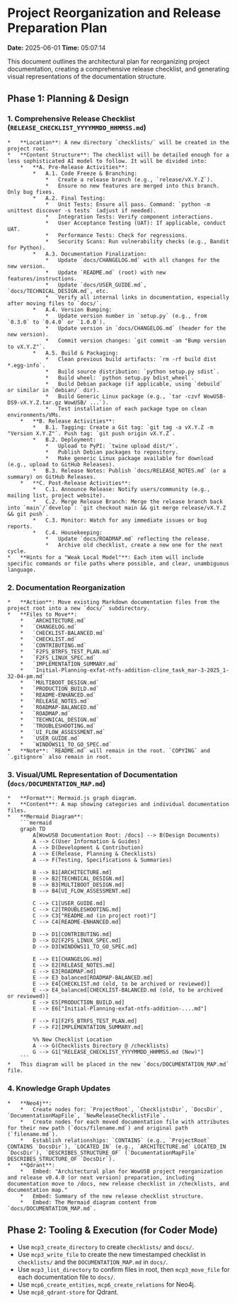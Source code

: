 # Project Reorganization and Release Preparation Plan

**Date:** 2025-06-01
**Time:** 05:07:14

This document outlines the architectural plan for reorganizing project documentation, creating a comprehensive release checklist, and generating visual representations of the documentation structure.

## Phase 1: Planning & Design

### 1. Comprehensive Release Checklist (`RELEASE_CHECKLIST_YYYYMMDD_HHMMSS.md`)
    *   **Location**: A new directory `checklists/` will be created in the project root.
    *   **Content Structure**: The checklist will be detailed enough for a less sophisticated AI model to follow. It will be divided into:
        *   **A. Pre-Release Activities**:
            *   A.1. Code Freeze & Branching:
                *   Create a release branch (e.g., `release/vX.Y.Z`).
                *   Ensure no new features are merged into this branch. Only bug fixes.
            *   A.2. Final Testing:
                *   Unit Tests: Ensure all pass. Command: `python -m unittest discover -s tests` (adjust if needed).
                *   Integration Tests: Verify component interactions.
                *   User Acceptance Testing (UAT): If applicable, conduct UAT.
                *   Performance Tests: Check for regressions.
                *   Security Scans: Run vulnerability checks (e.g., Bandit for Python).
            *   A.3. Documentation Finalization:
                *   Update `docs/CHANGELOG.md` with all changes for the new version.
                *   Update `README.md` (root) with new features/instructions.
                *   Update `docs/USER_GUIDE.md`, `docs/TECHNICAL_DESIGN.md`, etc.
                *   Verify all internal links in documentation, especially after moving files to `docs/`.
            *   A.4. Version Bumping:
                *   Update version number in `setup.py` (e.g., from `0.3.0` to `0.4.0` or `1.0.0`).
                *   Update version in `docs/CHANGELOG.md` (header for the new version).
                *   Commit version changes: `git commit -am "Bump version to vX.Y.Z"`.
            *   A.5. Build & Packaging:
                *   Clean previous build artifacts: `rm -rf build dist *.egg-info`.
                *   Build source distribution: `python setup.py sdist`.
                *   Build wheel: `python setup.py bdist_wheel`.
                *   Build Debian package (if applicable, using `debuild` or similar in `debian/` dir).
                *   Build Generic Linux package (e.g., `tar -czvf WowUSB-DS9-vX.Y.Z.tar.gz WowUSB/ ...`).
                *   Test installation of each package type on clean environments/VMs.
        *   **B. Release Activities**:
            *   B.1. Tagging: Create a Git tag: `git tag -a vX.Y.Z -m "Version X.Y.Z"`. Push tag: `git push origin vX.Y.Z`.
            *   B.2. Deployment:
                *   Upload to PyPI: `twine upload dist/*`.
                *   Publish Debian packages to repository.
                *   Make generic Linux package available for download (e.g., upload to GitHub Releases).
            *   B.3. Release Notes: Publish `docs/RELEASE_NOTES.md` (or a summary) on GitHub Releases.
        *   **C. Post-Release Activities**:
            *   C.1. Announce Release: Notify users/community (e.g., mailing list, project website).
            *   C.2. Merge Release Branch: Merge the release branch back into `main`/`develop`: `git checkout main && git merge release/vX.Y.Z && git push`.
            *   C.3. Monitor: Watch for any immediate issues or bug reports.
            *   C.4. Housekeeping:
                *   Update `docs/ROADMAP.md` reflecting the release.
                *   Archive old checklist, create a new one for the next cycle.
    *   **Hints for a "Weak Local Model"**: Each item will include specific commands or file paths where possible, and clear, unambiguous language.

### 2. Documentation Reorganization
    *   **Action**: Move existing Markdown documentation files from the project root into a new `docs/` subdirectory.
    *   **Files to Move**:
        *   `ARCHITECTURE.md`
        *   `CHANGELOG.md`
        *   `CHECKLIST-BALANCED.md`
        *   `CHECKLIST.md`
        *   `CONTRIBUTING.md`
        *   `F2FS_BTRFS_TEST_PLAN.md`
        *   `F2FS_LINUX_SPEC.md`
        *   `IMPLEMENTATION_SUMMARY.md`
        *   `Initial-Planning-exfat-ntfs-addition-cline_task_mar-3-2025_1-32-04-pm.md`
        *   `MULTIBOOT_DESIGN.md`
        *   `PRODUCTION_BUILD.md`
        *   `README-ENHANCED.md`
        *   `RELEASE_NOTES.md`
        *   `ROADMAP-BALANCED.md`
        *   `ROADMAP.md`
        *   `TECHNICAL_DESIGN.md`
        *   `TROUBLESHOOTING.md`
        *   `UI_FLOW_ASSESSMENT.md`
        *   `USER_GUIDE.md`
        *   `WINDOWS11_TO_GO_SPEC.md`
    *   **Note**: `README.md` will remain in the root. `COPYING` and `.gitignore` also remain in root.

### 3. Visual/UML Representation of Documentation (`docs/DOCUMENTATION_MAP.md`)
    *   **Format**: Mermaid.js graph diagram.
    *   **Content**: A map showing categories and individual documentation files.
    *   **Mermaid Diagram**:
        ```mermaid
        graph TD
            A[WowUSB Documentation Root: /docs] --> B(Design Documents)
            A --> C(User Information & Guides)
            A --> D(Development & Contribution)
            A --> E(Release, Planning & Checklists)
            A --> F(Testing, Specifications & Summaries)

            B --> B1[ARCHITECTURE.md]
            B --> B2[TECHNICAL_DESIGN.md]
            B --> B3[MULTIBOOT_DESIGN.md]
            B --> B4[UI_FLOW_ASSESSMENT.md]

            C --> C1[USER_GUIDE.md]
            C --> C2[TROUBLESHOOTING.md]
            C --> C3["README.md (in project root)"]
            C --> C4[README-ENHANCED.md]

            D --> D1[CONTRIBUTING.md]
            D --> D2[F2FS_LINUX_SPEC.md]
            D --> D3[WINDOWS11_TO_GO_SPEC.md]

            E --> E1[CHANGELOG.md]
            E --> E2[RELEASE_NOTES.md]
            E --> E3[ROADMAP.md]
            E --> E3_balanced[ROADMAP-BALANCED.md]
            E --> E4[CHECKLIST.md (old, to be archived or reviewed)]
            E --> E4_balanced[CHECKLIST-BALANCED.md (old, to be archived or reviewed)]
            E --> E5[PRODUCTION_BUILD.md]
            E --> E6["Initial-Planning-exfat-ntfs-addition-....md"]

            F --> F1[F2FS_BTRFS_TEST_PLAN.md]
            F --> F2[IMPLEMENTATION_SUMMARY.md]

            %% New Checklist Location
            A --> G(Checklists Directory @ /checklists)
            G --> G1["RELEASE_CHECKLIST_YYYYMMDD_HHMMSS.md (New)"]
        ```
    *   This diagram will be placed in the new `docs/DOCUMENTATION_MAP.md` file.

### 4. Knowledge Graph Updates
    *   **Neo4j**:
        *   Create nodes for: `ProjectRoot`, `ChecklistsDir`, `DocsDir`, `DocumentationMapFile`, `NewReleaseChecklistFile`.
        *   Create nodes for each moved documentation file with attributes for their new path (`docs/filename.md`) and original path (`filename.md`).
        *   Establish relationships: `CONTAINS` (e.g., `ProjectRoot` CONTAINS `DocsDir`), `LOCATED_IN` (e.g., `ARCHITECTURE.md` LOCATED_IN `DocsDir`), `DESCRIBES_STRUCTURE_OF` (`DocumentationMapFile` DESCRIBES_STRUCTURE_OF `DocsDir`).
    *   **Qdrant**:
        *   Embed: "Architectural plan for WowUSB project reorganization and release v0.4.0 (or next version) preparation, including documentation move to /docs, new release checklist in /checklists, and documentation map."
        *   Embed: Summary of the new release checklist structure.
        *   Embed: The Mermaid diagram content from `docs/DOCUMENTATION_MAP.md`.

## Phase 2: Tooling & Execution (for Coder Mode)
*   Use `mcp3_create_directory` to create `checklists/` and `docs/`.
*   Use `mcp3_write_file` to create the new timestamped checklist in `checklists/` and the `DOCUMENTATION_MAP.md` in `docs/`.
*   Use `mcp3_list_directory` to confirm files in root, then `mcp3_move_file` for each documentation file to `docs/`.
*   Use `mcp6_create_entities`, `mcp6_create_relations` for Neo4j.
*   Use `mcp8_qdrant-store` for Qdrant.
